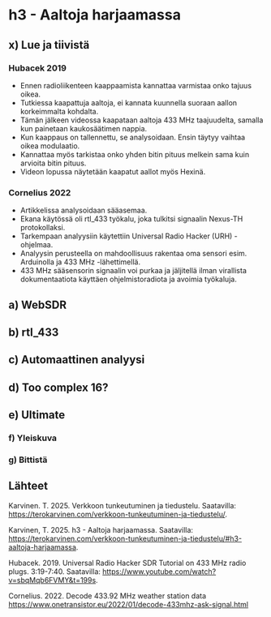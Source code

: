 # h3 - Aaltoja harjaamassa

## x) Lue ja tiivistä

### Hubacek 2019

- Ennen radioliikenteen kaappaamista kannattaa varmistaa onko tajuus oikea.
- Tutkiessa kaapattuja aaltoja, ei kannata kuunnella suoraan aallon korkeimmalta kohdalta.
- Tämän jälkeen videossa kaapataan aaltoja 433 MHz taajuudelta, samalla kun painetaan kaukosäätimen nappia.
- Kun kaappaus on tallennettu, se analysoidaan. Ensin täytyy vaihtaa oikea modulaatio.
- Kannattaa myös tarkistaa onko yhden bitin pituus melkein sama kuin arvioita bitin pituus.
- Videon lopussa näytetään kaapatut aallot myös Hexinä.

### Cornelius 2022

- Artikkelissa analysoidaan sääasemaa.
- Ekana käytössä oli rtl_433 työkalu, joka tulkitsi signaalin Nexus-TH protokollaksi.
- Tarkempaan analyysiin käytettiin Universal Radio Hacker (URH) -ohjelmaa.
- Analyysin perusteella on mahdoollisuus rakentaa oma sensori esim. Arduinolla ja 433 MHz -lähettimellä.
- 433 MHz sääsensorin signaalin voi purkaa ja jäljitellä ilman virallista dokumentaatiota käyttäen ohjelmistoradiota ja avoimia työkaluja.

## a) WebSDR

## b) rtl_433

## c) Automaattinen analyysi

## d) Too complex 16?

## e) Ultimate

### f) Yleiskuva

### g) Bittistä

## Lähteet

Karvinen. T. 2025. Verkkoon tunkeutuminen ja tiedustelu. Saatavilla: https://terokarvinen.com/verkkoon-tunkeutuminen-ja-tiedustelu/.

Karvinen, T. 2025. h3 - Aaltoja harjaamassa. Saatavilla: https://terokarvinen.com/verkkoon-tunkeutuminen-ja-tiedustelu/#h3-aaltoja-harjaamassa.

Hubacek. 2019. Universal Radio Hacker SDR Tutorial on 433 MHz radio plugs. 3:19-7:40. Saatavilla: https://www.youtube.com/watch?v=sbqMqb6FVMY&t=199s.

Cornelius. 2022. Decode 433.92 MHz weather station data https://www.onetransistor.eu/2022/01/decode-433mhz-ask-signal.html
